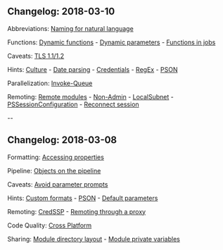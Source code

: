 <!-- .slide: id="changelog" -->

## Changelog: 2018-03-10

Abbreviations: [Naming for natural language](#/language)

Functions: [Dynamic functions](#/dynamic_functions) - [Dynamic parameters](#/dynamic_parameters) - [Functions in jobs](#/job_functions)

Caveats: [TLS 1.1/1.2](#/tls)

Hints: [Culture](#/culture) - [Date parsing](#/datetime) - [Credentials](#/credentials) - [RegEx](#/regex) - [PSON](#/pson)

Parallelization: [Invoke-Queue](#/invoke-queue)

Remoting: [Remote modules](#/remote_module) - [Non-Admin](#/non_admin) - [LocalSubnet](#/LocalSubnet) - [PSSessionConfiguration](#/pssessionconfiguration) - [Reconnect session](#/reconnect)

--

## Changelog: 2018-03-08

Formatting: [Accessing properties](#/properties)

Pipeline: [Objects on the pipeline](#/ByProperty)

Caveats: [Avoid parameter prompts](#/parameter_prompt)

Hints: [Custom formats](#/custom_formats) - [PSON](#/pson) - [Default parameters](#/psdefaultparametervalues)

Remoting: [CredSSP](#/credssp) - [Remoting through a proxy](#/remoting_proxy)

Code Quality: [Cross Platform](#/cross_platform)

Sharing: [Module directory layout](#/module_layout) - [Module private variables](#/module_variables)